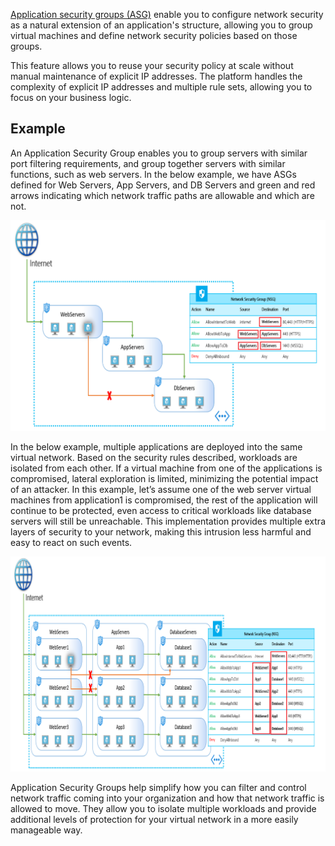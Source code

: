 [Application security groups (ASG)](https://docs.microsoft.com/azure/virtual-network/security-overview#application-security-groups?azure-portal=true) enable you to configure network security as a natural extension of an application's structure, allowing you to group virtual machines and define network security policies based on those groups.

This feature allows you to reuse your security policy at scale without manual maintenance of explicit IP addresses. The platform handles the complexity of explicit IP addresses and multiple rule sets, allowing you to focus on your business logic.

## Example

An Application Security Group enables you to group servers with similar port filtering requirements, and group together servers with similar functions, such as web servers. In the below example, we have ASGs defined for Web Servers, App Servers, and DB Servers and green and red arrows indicating which network traffic paths are allowable and which are not. 

![Screenshot of Web servers, App servers, and DB servers application groups, with green and red arrows showing defined traffic paths that are allowed and denied as per application security group. There is also a table outlining the same information in table format.](../media/application-security-group-1.png)


In the below example, multiple applications are deployed into the same virtual network. Based on the security rules described, workloads are isolated from each other. If a virtual machine from one of the applications is compromised, lateral exploration is limited, minimizing the potential impact of an attacker. In this example, let’s assume one of the web server virtual machines from application1 is compromised, the rest of the application will continue to be protected, even access to critical workloads like database servers will still be unreachable. This implementation provides multiple extra layers of security to your network, making this intrusion less harmful and easy to react on such events.

![Screenshot a network security group with servers divided into application security groups for Webservers, different applications, App1, App2 and App3, and different databases, Database1, Database2, Database3, with green and red arrows indicating which source group is able to access which destination group. There is also a table with the same information listed in table format.App security icon.](../media/application-security-group-2.png)

Application Security Groups help simplify how you can filter and control network traffic coming into your organization and how that network traffic is allowed to move. They allow you to isolate multiple workloads and provide additional levels of protection for your virtual network in a more easily manageable way. 

